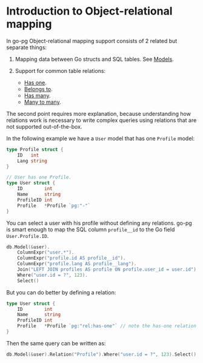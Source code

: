 # Introduction to Object-relational mapping

In go-pg Object-relational mapping support consists of 2 related but separate things:

1.  Mapping data between Go structs and SQL tables. See [Models](/models/).
2.  Support for common table relations:

    - [Has one](/orm/has-one-relation/).
    - [Belongs to](/orm/belongs-to-relation/).
    - [Has many](/orm/has-many-relation/).
    - [Many to many](/orm/many-to-many-relation/).

The second point requires more explanation, because understanding how relations work is necessary to
write complex queries using relations that are not supported out-of-the-box.

In the following example we have a `User` model that has one `Profile` model:

```go
type Profile struct {
    ID   int
    Lang string
}

// User has one Profile.
type User struct {
    ID        int
    Name      string
    ProfileID int
    Profile   *Profile `pg:"-"`
}
```

You can select a user with his profile without defining any relations. go-pg is smart enough to map
the SQL column `profile__id` to the Go field `User.Profile.ID`.

```go
db.Model(&user).
    ColumnExpr("user.*").
    ColumnExpr("profile.id AS profile__id").
    ColumnExpr("profile.lang AS profile__lang").
    Join("LEFT JOIN profiles AS profile ON profile.user_id = user.id").
    Where("user.id = ?", 123).
    Select()
```

But you can do better by defining a relation:

```go
type User struct {
    ID        int
    Name      string
    ProfileID int
    Profile   *Profile `pg:"rel:has-one"` // note the has-one relation
}
```

Then the same query can be written as:

```go
db.Model(&user).Relation("Profile").Where("user.id = ?", 123).Select()
```

